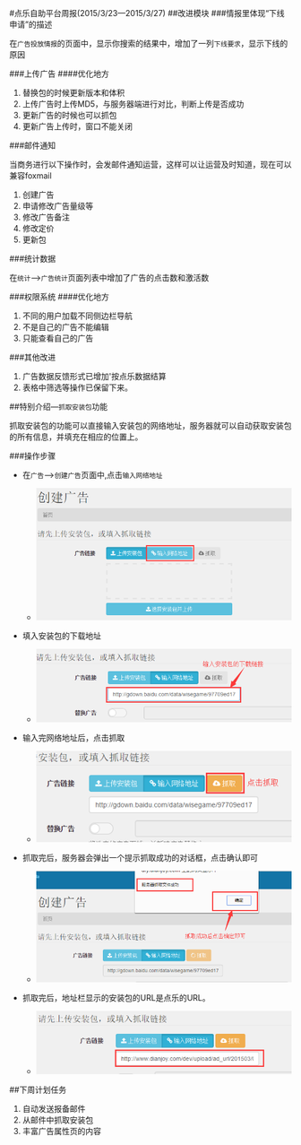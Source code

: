 #点乐自助平台周报(2015/3/23—2015/3/27)
##改进模块
###情报里体现“下线申请”的描述

在`广告投放情报`的页面中，显示你搜索的结果中，增加了一列`下线要求`，显示下线的原因

###上传广告
####优化地方
1. 替换包的时候更新版本和体积
2. 上传广告时上传MD5，与服务器端进行对比，判断上传是否成功
3. 更新广告的时候也可以抓包
4. 更新广告上传时，窗口不能关闭

###邮件通知

当商务进行以下操作时，会发邮件通知运营，这样可以让运营及时知道，现在可以兼容foxmail

1. 创建广告
2. 申请修改广告量级等
3. 修改广告备注
4. 修改定价
5. 更新包

###统计数据

在`统计`—>`广告统计`页面列表中增加了广告的点击数和激活数

###权限系统
####优化地方
1. 不同的用户加载不同侧边栏导航
2. 不是自己的广告不能编辑
3. 只能查看自己的广告

###其他改进
1. 广告数据反馈形式已增加'按点乐数据结算
2. 表格中筛选等操作已保留下来。

##特别介绍—`抓取安装包`功能

抓取安装包的功能可以直接输入安装包的网络地址，服务器就可以自动获取安装包的所有信息，并填充在相应的位置上。

###操作步骤
* 在`广告`—>`创建广告`页面中,点击`输入网络地址`
    * ![step1](images/zhuaqu-step1.png)
   
* 填入安装包的下载地址
    * ![step2](images/zhuaqu-step2.png)
   
* 输入完网络地址后，点击抓取
    * ![step3](images/zhuaqu-step3.png)
   
* 抓取完后，服务器会弹出一个提示抓取成功的对话框，点击确认即可
    * ![step4](images/zhuaqu-step4.png)

* 抓取完后，地址栏显示的安装包的URL是点乐的URL。
    * ![step5](images/zhuaqu-step5.png)

##下周计划任务
1. 自动发送报备邮件
2. 从邮件中抓取安装包
3. 丰富广告属性页的内容
